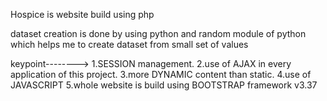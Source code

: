 Hospice is website build using php

dataset creation is done by using python and random module of python 
which helps me to create dataset from small set of values

keypoint-------->
  1.SESSION management.
  2.use of AJAX in every application of this project.
  3.more DYNAMIC content than static.
  4.use of JAVASCRIPT
  5.whole website is build using BOOTSTRAP framework v3.37
